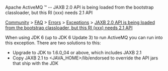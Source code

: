 Apache ActiveMQ ™ -- JAXB 2.0 API is being loaded from the bootstrap classloader, but this RI (xxx) needs 2.1 API 

[Community](community.md) > [FAQ](CommunityCommunity/Community/faq.md) > [Errors](Community/FAQCommunity/FAQ/Community/FAQ/errors.md) > [Exceptions](Community/FAQ/Errors/exceptions.md) > [JAXB 2.0 API is being loaded from the bootstrap classloader, but this RI (xxx) needs 2.1 API](jaxb-20-api-is-being-loaded-from-the-bootstrap-classloader-but-this-ri-xxx-needs-21-Index/Site/NavigationIndex/Site/Navigation/Index/Site/Navigation/api.md)


When using JDK 6 (up to JDK 6 Update 3) to run ActiveMQ you can run into this exception. There are two solutions to this:

*   Upgrade to JDK to 1.6.0_04 or above, which includes JAXB 2.1
*   Copy JAXB 2.1 to <JAVA_HOME>/lib/endorsed to override the API jars that ship with the JDK

